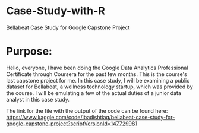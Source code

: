 # Case-Study-with-R
Bellabeat Case Study for Google Capstone Project

# **Purpose:**

Hello, everyone, I have been doing the Google Data Analytics Professional Certificate through Coursera for the past few months. This is the course's last capstone project for me. In this case study, I will be examining a public dataset for Bellabeat, a wellness technology startup, which was provided by the course. I will be emulating a few of the actual duties of a junior data analyst in this case study.

The link for the file with the output of the code can be found here:
https://www.kaggle.com/code/ibadishtiaq/bellabeat-case-study-for-google-capstone-project?scriptVersionId=147729981

